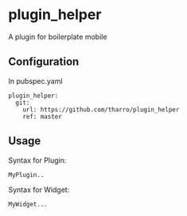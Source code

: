 # plugin_helper
A plugin for boilerplate mobile

## Configuration
In pubspec.yaml
```
plugin_helper:
  git:
    url: https://github.com/tharro/plugin_helper
    ref: master
```

## Usage
Syntax for Plugin:
```
MyPlugin..
```

Syntax for Widget:
```
MyWidget...
```
